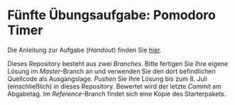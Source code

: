 # Fünfte Übungsaufgabe: Pomodoro Timer

Die Anleitung zur Aufgabe (*Handout*) finden Sie [hier](https://regensburger-forscher.de/mme/Aufgaben/SS20-05-PomodoroTimer/). 

Dieses Repository besteht aus zwei *Branches*. Bitte fertigen Sie Ihre eigene Lösung im *Master*-Branch an und verwenden Sie den dort befindlichen Quellcode als Ausgangslage. *Pushen* Sie Ihre Lösung bis zum 8. Juli (einschließlich) in dieses Repository. Bewertet wird der letzte *Commit* am Abgabetag. Im *Reference*-Branch findet sich eine Kopie des Starterpakets.